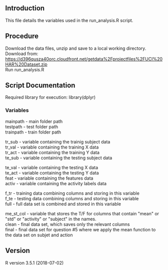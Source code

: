 ## Introduction
This file details the variables used in the run_analysis.R script. 

## Procedure
Download the data files, unzip and save to a local working directory. <br>
Download from: https://d396qusza40orc.cloudfront.net/getdata%2Fprojectfiles%2FUCI%20HAR%20Dataset.zip  <br>
Run run_analysis.R 

## Script Documentation 
Required library for execution: library(dplyr)

### Variables
mainpath - main folder path <br>
testpath - test folder path<br>
trainpath - train folder path<br>

tr_sub - variable containing the trainig subject data<br>
tr_val - variable containing the training X data<br>
tr_act - variable containing the training Y data<br>
te_sub - variable containing the testing subject data<br>

te_val - variable containing the testing X data<br>
te_act - variable containing the testing Y data<br>
feat   - variable containing the features data<br>
activ  - variable containing the activity labels data<br>

f_tr - training data combining columns and storing in this variable<br>
f_te - testing data combining columns and storing in this variable<br>
full - full data set is combined and stored in this variable<br>

me_st_col - variable that stores the T/F for columns that contain "mean" or "std" or "activity" or "subject" in the names.<br>
clean - final data set, which saves only the relevant columns<br>
final - final data set for question #5 where we apply the mean function to the data set on subjet and action <br>

## Version
R version 3.5.1 (2018-07-02) <br>

